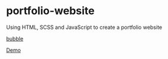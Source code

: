 # portfolio-website

Using HTML, SCSS and JavaScript to create a portfolio website

[bubble](https://codepen.io/Mark_Bowley/pen/PozwyP)

[Demo](https://profile-website-ruddy.vercel.app/)
